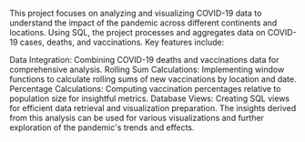 This project focuses on analyzing and visualizing COVID-19 data to understand the impact of the pandemic across different continents and locations. Using SQL, the project processes and aggregates data on COVID-19 cases, deaths, and vaccinations. Key features include:

Data Integration: Combining COVID-19 deaths and vaccinations data for comprehensive analysis.
Rolling Sum Calculations: Implementing window functions to calculate rolling sums of new vaccinations by location and date.
Percentage Calculations: Computing vaccination percentages relative to population size for insightful metrics.
Database Views: Creating SQL views for efficient data retrieval and visualization preparation.
The insights derived from this analysis can be used for various visualizations and further exploration of the pandemic's trends and effects.
